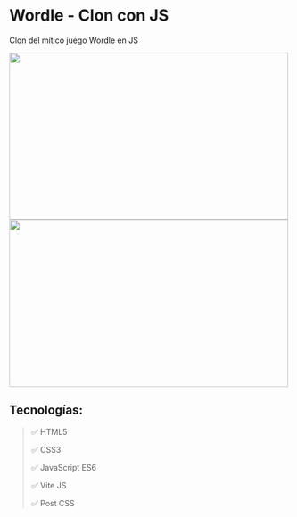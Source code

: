 # Wordle - Clon con JS
Clon del mítico juego Wordle en JS
 
 <p float="left">
  <img src="https://user-images.githubusercontent.com/76822966/219876200-24274275-0958-442d-ae78-47ca32c0b0d8.gif" width="500" height="300"/>
  <img src="https://user-images.githubusercontent.com/76822966/219876615-7eebdd81-b516-4876-9a97-4f51e33ee9ce.png" width="500" height="300"/>
</p>

 ## Tecnologías:
 > :white_check_mark: HTML5
 >
 > :white_check_mark: CSS3
 >
 > :white_check_mark: JavaScript ES6
 >
 > :white_check_mark: Vite JS
 >
 > :white_check_mark: Post CSS
 >
 
